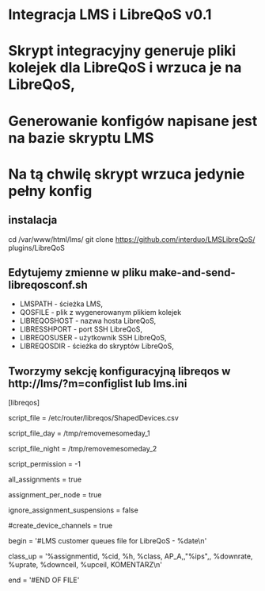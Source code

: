 # Integracja LMS i LibreQoS v0.1

# Skrypt integracyjny generuje pliki kolejek dla LibreQoS i wrzuca je na LibreQoS, 
# Generowanie konfigów napisane jest na bazie skryptu LMS

# Na tą chwilę skrypt wrzuca jedynie pełny konfig

## instalacja
cd /var/www/html/lms/
git clone https://github.com/interduo/LMSLibreQoS/ plugins/LibreQoS

## Edytujemy zmienne w pliku make-and-send-libreqosconf.sh
- LMSPATH - ścieżka LMS,
- QOSFILE - plik z wygenerowanym plikiem kolejek
- LIBREQOSHOST - nazwa hosta LibreQoS,
- LIBRESSHPORT - port SSH LibreQoS,
- LIBREQOSUSER - użytkownik SSH LibreQoS,
- LIBREQOSDIR - ścieżka do skryptów LibreQoS,


## Tworzymy sekcję konfiguracyjną libreqos w http://lms/?m=configlist lub lms.ini

[libreqos]

script_file = /etc/router/libreqos/ShapedDevices.csv

script_file_day = /tmp/removemesomeday_1

script_file_night = /tmp/removemesomeday_2

script_permission = -1

all_assignments = true

assignment_per_node = true

ignore_assignment_suspensions = false

#create_device_channels = true

begin = '#LMS customer queues file for LibreQoS - %date\n'

class_up = '%assignmentid, %cid, %h, %class, AP_A,,"%ips",, %downrate, %uprate, %downceil, %upceil, KOMENTARZ\n'

end = '#END OF FILE'
